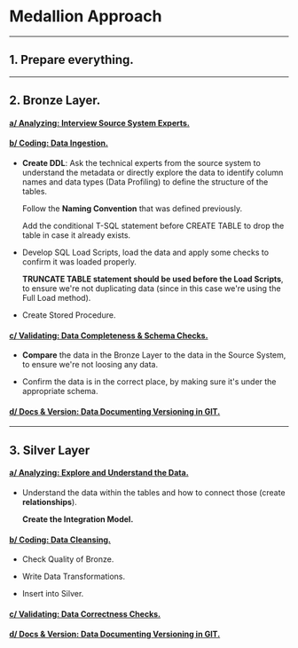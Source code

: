 # Medallion Approach

---

## 1. Prepare everything.

---

## 2. Bronze Layer.

#### <ins>a/ Analyzing: Interview Source System Experts.</ins>

#### <ins>b/ Coding: Data Ingestion.</ins>

  * **Create DDL**: Ask the technical experts from the source system to understand the metadata or directly explore
    the data to identify column names and data types (Data Profiling) to define the structure of the tables.

    Follow the **Naming Convention** that was defined previously.

    Add the conditional T-SQL statement before CREATE TABLE to drop the table in case it already exists.

  * Develop SQL Load Scripts, load the data and apply some checks to confirm it was loaded properly.

    **TRUNCATE TABLE statement should be used before the Load Scripts**, to ensure we're not duplicating data (since in this case
    we're using the Full Load method).

  * Create Stored Procedure.

#### <ins>c/ Validating: Data Completeness & Schema Checks.</ins>

  * **Compare** the data in the Bronze Layer to the data in the Source System, to ensure we're not loosing any data.

  * Confirm the data is in the correct place, by making sure it's under the appropriate schema.

#### <ins>d/ Docs & Version: Data Documenting Versioning in GIT.</ins>

---

## 3. Silver Layer

#### <ins>a/ Analyzing: Explore and Understand the Data.</ins>

  * Understand the data within the tables and how to connect those (create **relationships**).

    **Create the Integration Model.**

#### <ins>b/ Coding: Data Cleansing.</ins>

  * Check Quality of Bronze.

  * Write Data Transformations.

  * Insert into Silver.

#### <ins>c/ Validating: Data Correctness Checks.</ins>

#### <ins>d/ Docs & Version: Data Documenting Versioning in GIT.</ins>
